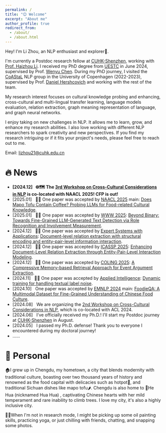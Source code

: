 ```yaml
---
permalink: /
title: "😊 Welcome"
excerpt: "About me"
author_profile: true
redirect_from: 
  - /about/
  - /about.html
---
```



Hey! I'm Li Zhou, an NLP enthusiast and explorer🤗. 

I'm currently a Postdoc research fellow at [CUHK-Shenzhen](https://www.cuhk.edu.cn/en), working with [Prof. Haizhou Li](https://colips.org/~eleliha/). I received my PhD degree from [UESTC](https://www.uestc.edu.cn/) in June 2024, supervised by Prof. [Wenyu Chen](https://www.researchgate.net/profile/Wenyu-Chen-10).
During my PhD journey, I visited the [CoAStaL](https://coastalcph.github.io/) NLP group in the University of Copenhagen (2022-2023), supervised by Prof. [Daniel Hershcovich](https://danielhers.github.io/) and working with the rest of the team.

My research interest focuses on cultural knowledge probing and enhancing, 
cross-cultural and multi-lingual transfer learning, 
language models evaluation, 
relation extraction,
graph meaning representation of language, 
and graph neural networks.

I enjoy taking on new challenges in NLP. 
It allows me to learn, grow, and enhance my research abilities. 
I also love working with different NLP researchers to spark creativity and new perspectives. 
If you find my research intriguing or if it fits your project's needs, 
please feel free to reach out to me.

Email: lizhou21@cuhk.edu.cn


# 🔥 News
* **[2024.12] &nbsp; 🌐🗺️ The [3rd Workshop on Cross-Cultural Considerations in NLP](https://c3nlp.github.io/) is co-located with NAACL 2025! CFP is out!**
* [2025.01] &nbsp; 🎉🎉 One paper was accepted by [NAACL 2025](https://2025.naacl.org/) main: [Does Mapo Tofu Contain Coffee? Probing LLMs for Food-related Cultural Knowledge](https://arxiv.org/abs/2404.06833).
* [2025.01] &nbsp; 🎉🎉 One paper was accepted by [WWW 2025](https://www2025.thewebconf.org/): [Beyond Binary: Towards Fine-Grained LLM-Generated Text Detection via Role Recognition and Involvement Measurement](https://arxiv.org/abs/2410.14259).
* [2024.12] &nbsp; 🎉🎉 One paper was accepted by [Expert Systems with Applications](https://2025.ieeeicassp.org/): [Document-level relation extraction with structural encoding and entity-pair-level information interaction](https://www.sciencedirect.com/science/article/abs/pii/S095741742402966X).
* [2024.12] &nbsp; 🎉🎉 One paper was accepted by [ICASSP 2025](https://2025.ieeeicassp.org/): [Enhancing Document-Level Relation Extraction through Entity-Pair-Level Interaction Modeling]().
* [2024.12] &nbsp; 🎉🎉 One paper was accepted by [COLING 2025](https://coling2025.org/): [A Compressive Memory-based Retrieval Approach for Event Argument Extraction](https://arxiv.org/abs/2409.09322).
* [2024.11] &nbsp; 🎉🎉 One paper was accepted by [Applied Intelligence](https://link.springer.com/journal/10489): [Dynamic training for handling textual label noise](https://link.springer.com/article/10.1007/s10489-024-05738-x).
* [2024.10] &nbsp; One paper was accepted by [EMNLP 2024](https://2024.emnlp.org/) main: [FoodieQA: A Multimodal Dataset for Fine-Grained Understanding of Chinese Food Culture](https://arxiv.org/abs/2406.11030).
* [2024.08] &nbsp; We are organizing the [2nd Workshop on Cross-Cultural Considerations in NLP](https://sites.google.com/view/c3nlp/call-for-papers), which is co-located with ACL 2024.
* [2024.06] &nbsp; I’ve officially received my Ph.D.! I'll start my Postdoc journey at [CUHK-Shenzhen](https://www.cuhk.edu.cn/en) in August.
* [2024.05] &nbsp; I passed my Ph.D. defense! Thank you to everyone I encountered during my doctoral journey!
* ……
  
<!--* [2024.05] &nbsp;  One paper was accepted by [ACL 2024](https://2024.aclweb.org/) Findings: [Beyond Single-Event Extraction: Towards Efficient Document-Level Multi-Event Argument Extraction](https://arxiv.org/abs/2405.01884).
* [2024.04] &nbsp; One paper that I involved was accepted by Tansactions of the Association for Computational Linguistics (TACL): [CreoleVal: Multilingual Multitask Benchmarks for Creoles](https://arxiv.org/pdf/2310.19567.pdf).
* [2024.03] &nbsp; I have submitted my Phd thesis! Good luck, Li!
* [2023.12] &nbsp; Our paper was accepted by [ICASSP 2024](https://2024.ieeeicassp.org/):  [ MLPs Compass: What is learned when MLPs are combined with PLMs?](https://arxiv.org/abs/2401.01667). See you in Seoul!
* [2023.10] &nbsp; Our paper was accepted by Tansactions of the Association for Computational Linguistics (TACL): [Cultural Adaptation of Recipes](https://arxiv.org/abs/2310.17353).

  
*[2023.10] &nbsp; Two papers were accepted by [EMNLP 2023](https://2023.emnlp.org/): [Cultural Compass: Predicting Transfer Learning Success in Offensive Language Detection with Cultural Features](https://arxiv.org/abs/2310.06458) (Findings) and [Copyright Violations and Large Language Models]() (Main).

[2023.08] &nbsp; [Our paper](https://aclanthology.org/2023.c3nlp-1.7/) was picked up by Danish newspaper [Børsen](https://borsen.dk/nyheder/ai/populaer-chatbot-promoverer-amerikanske-vaerdier-og-normer).
[2024.05] &nbsp; 🖥️🖥️ I began working as a Research Assistant at [Shenzhen Research Institute of Big Data](http://sribd.cn/en), supervised by [Haizhou Li](https://www.colips.org/~eleliha/).
[2023.07] &nbsp; [Our paper](https://aclanthology.org/2023.c3nlp-1.7/) was picked up by several Danish media, including [Politiken](https://politiken.dk/debat/klummer/jarlner/art9429359/Samtalerobot-er-et-redskab-for-amerikansk-kulturimperialisme), [Børsen](https://ekstrabladet.dk/nyheder/samfund/chatgpt-fremmer-amerikanske-normer-og-vaerdier/9856186), [Danish TV2](https://www.tv2kosmopol.dk/nyhedsarkiv?date=2023-07-10&clip=634dda2b-8303-4527-aeff-a96418116135), [Ekstra Bladet](https://ekstrabladet.dk/nyheder/samfund/chatgpt-fremmer-amerikanske-normer-og-vaerdier/9856186), [University of Copenhagen](https://di.ku.dk/english/news/2023/chatgpt-promotes-american-norms-and-values/)! 
[2023-07] Our paper was reported by several Danish media, including Politiken, Børsen, Danish TV2, Ekstra Bladet, University of Copenhagen!-->

# 🎨 Personal
🏠I grew up in Chengdu, my hometown, a city that blends modernity with traditional culture, boasting over two thousand years of history and renowned as the food capital with delicacies such as hotpot🍲, and traditional Sichuan dishes like mapo tofu🌶️. Chengdu is also home to 🐼He Hua (nicknamed Hua Hua) , captivating Chinese hearts with her mild temperament and rare inability to climb trees. I love my city, it's also a highly inclusive city.

🧘‍♀️When I'm not in research mode, I might be picking up some oil painting skills, practicing yoga, or just chilling with friends, chatting, and snapping some photos.
